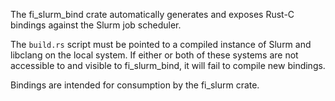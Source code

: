 The fi_slurm_bind crate automatically generates and exposes Rust-C bindings against the Slurm job scheduler. 

The `build.rs` script must be pointed to a compiled instance of Slurm and libclang on the local system. If either or both of these systems are not accessible to and visible to fi_slurm_bind, it will fail to compile new bindings.

Bindings are intended for consumption by the fi_slurm crate.
